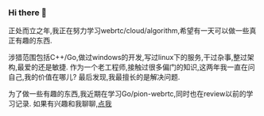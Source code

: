 ### Hi there 👋

正处而立之年,我正在努力学习webrtc/cloud/algorithm,希望有一天可以做一些真正有趣的东西.

涉猎范围包括C++/Go,做过windows的开发,写过linux下的服务,干过杂事,整过架构,最爱的还是敏捷.
作为一个老工程师,接触过很多偏门的知识,这两年我一直在问自己,我的价值在哪儿?
最后发现,我最擅长的是解决问题.

为了做一些有趣的东西,我近期在学习Go/pion-webrtc,同时也在review以前的学习记录.
如果有兴趣和我聊聊,[点我](https://join.slack.com/t/release4go/shared_invite/zt-ff658nlc-UzOGwVJ4Ib3~RwVS~69MzA)
